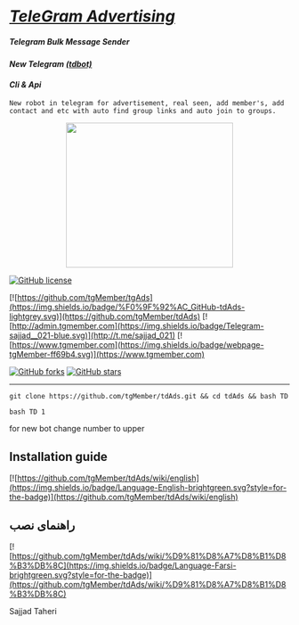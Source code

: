 # [_TeleGram Advertising_](https://www.tgmember.com)
##### Telegram Bulk Message Sender
#### _New Telegram_ [*(tdbot)*](https://valtman.name/telegram-bot)

#### _Cli & Api_


```New robot in telegram for advertisement, real seen, add member's, add contact and etc with auto find group links and auto join to groups.```


<p align="center"> <img class="td" style="vertical-align: middle;" background="rgb(231, 235, 240)" src="https://github.com/sajjad-021/KingPKG/blob/master/26200221_(1).jpg" alt="" width="300" height="260" /></p>


[![GitHub license](https://img.shields.io/badge/license-New%20BSD-blue.svg)](https://raw.githubusercontent.com/tgMember/tgAds/master/LICENSE)

[![https://github.com/tgMember/tgAds](https://img.shields.io/badge/%F0%9F%92%AC_GitHub-tdAds-lightgrey.svg)](https://github.com/tgMember/tdAds)
[![http://admin.tgmember.com](https://img.shields.io/badge/Telegram-sajjad__021-blue.svg)](http://t.me/sajjad_021)
   [![https://www.tgmember.com](https://img.shields.io/badge/webpage-tgMember-ff69b4.svg)](https://www.tgmember.com)

[![GitHub forks](https://img.shields.io/github/forks/tgMember/tdAds.svg?style=plastic)](https://github.com/tgMember/tdAds/network)
[![GitHub stars](https://img.shields.io/github/stars/tgMember/tdAds.svg?style=plastic)](https://github.com/tgMember/tdAds/stargazers)


***


```git clone https://github.com/tgMember/tdAds.git && cd tdAds && bash TD```

```bash TD 1```

for new bot change number to upper


## Installation guide

   [![https://github.com/tgMember/tdAds/wiki/english](https://img.shields.io/badge/Language-English-brightgreen.svg?style=for-the-badge)](https://github.com/tgMember/tdAds/wiki/english)
   
 
 ## راهنمای نصب
 
[![https://github.com/tgMember/tdAds/wiki/%D9%81%D8%A7%D8%B1%D8%B3%DB%8C](https://img.shields.io/badge/Language-Farsi-brightgreen.svg?style=for-the-badge)](https://github.com/tgMember/tdAds/wiki/%D9%81%D8%A7%D8%B1%D8%B3%DB%8C)



Sajjad Taheri

